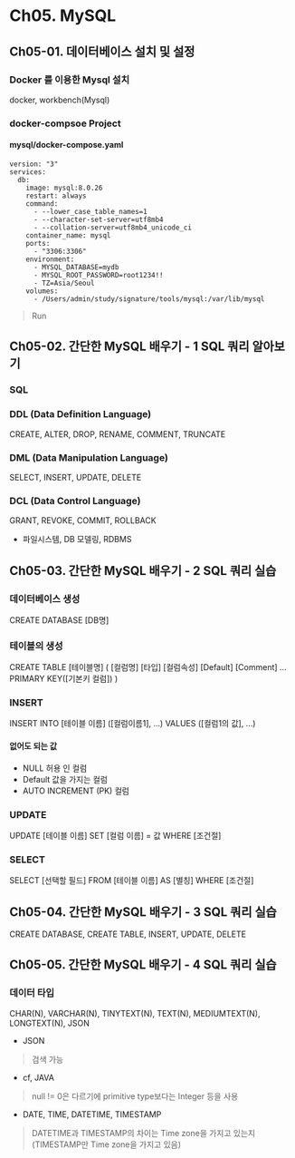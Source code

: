 # Ch05. MySQL
## Ch05-01. 데이터베이스 설치 및 설정
### Docker 를 이용한 Mysql 설치
docker, workbench(Mysql)
### docker-compsoe Project
#### mysql/docker-compose.yaml
```
version: "3"
services:
  db:
    image: mysql:8.0.26
    restart: always
    command:
      - --lower_case_table_names=1
      - --character-set-server=utf8mb4
      - --collation-server=utf8mb4_unicode_ci
    container_name: mysql
    ports:
      - "3306:3306"
    environment:
      - MYSQL_DATABASE=mydb
      - MYSQL_ROOT_PASSWORD=root1234!!
      - TZ=Asia/Seoul
    volumes:
      - /Users/admin/study/signature/tools/mysql:/var/lib/mysql
```
> Run

## Ch05-02. 간단한 MySQL 배우기 - 1 SQL 쿼리 알아보기
### SQL
### DDL (Data Definition Language)
CREATE, ALTER, DROP, RENAME, COMMENT, TRUNCATE
### DML (Data Manipulation Language)
SELECT, INSERT, UPDATE, DELETE
### DCL (Data Control Language)
GRANT, REVOKE, COMMIT, ROLLBACK
- 파일시스템, DB 모델링, RDBMS

## Ch05-03. 간단한 MySQL 배우기 - 2 SQL 쿼리 실습
### 데이터베이스 생성
CREATE DATABASE [DB명]
### 테이블의 생성
CREATE TABLE [테이블명]
(
  [컬럼명] [타입] [컬럼속성] [Default] [Comment]
  ...
  PRIMARY KEY([기본키 컬럼])
)
### INSERT
INSERT INTO [테이블 이름] ([컬럼이름1], ...) VALUES ([컬럼1의 값], ...)
#### 없어도 되는 값
- NULL 허용 인 컬럼
- Default 값을 가지는 컬럼
- AUTO INCREMENT (PK) 컬럼
### UPDATE
UPDATE [테이블 이름] SET [컬럼 이름] = 값
WHERE [조건절]
### SELECT
SELECT [선택할 필드]
FROM [테이블 이름] AS [별칭]
WHERE [조건절]

## Ch05-04. 간단한 MySQL 배우기 - 3 SQL 쿼리 실습
CREATE DATABASE, CREATE TABLE, INSERT, UPDATE, DELETE

## Ch05-05. 간단한 MySQL 배우기 - 4 SQL 쿼리 실습
### 데이터 타입
CHAR(N), VARCHAR(N), TINYTEXT(N), TEXT(N), MEDIUMTEXT(N), LONGTEXT(N), JSON  
- JSON
> 검색 가능
- cf, JAVA 
> null != 0은 다르기에 primitive type보다는 Integer 등을 사용
- DATE, TIME, DATETIME, TIMESTAMP
> DATETIME과 TIMESTAMP의 차이는 Time zone을 가지고 있는지(TIMESTAMP만 Time zone을 가지고 있음)